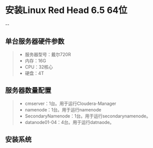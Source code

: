 # 安装Linux Red Head 6.5 64位
--
## 单台服务器硬件参数
> * 服务器型号：戴尔720R
> * 内存：16G
> * CPU：32核心
> * 硬盘：4T

## 服务器数量配置
> * cmserver：1台。用于运行Cloudera-Manager
> * namenode：1台。用于运行namenode
> * SecondaryNamenode：1台。用于运行secondarynamenode。
> * datanode01-04：4台。用于运行datnaode。

## 安装系统
